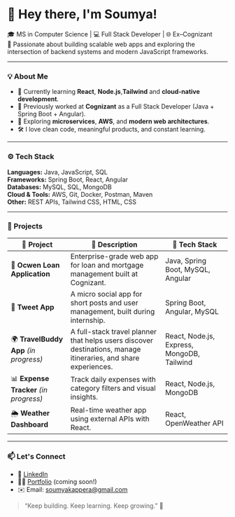 # 👋 Hey there, I'm Soumya!

🎓 MS in Computer Science | 💻 Full Stack Developer | 🌐 Ex–Cognizant  
🚀 Passionate about building scalable web apps and exploring the intersection of backend systems and modern JavaScript frameworks.

---

### 💡 About Me
- 🧠 Currently learning **React**, **Node.js**,**Tailwind** and **cloud-native development**.  
- 💼 Previously worked at **Cognizant** as a Full Stack Developer (Java + Spring Boot + Angular).  
- 🌱 Exploring **microservices**, **AWS**, and **modern web architectures**.  
- 🛠 I love clean code, meaningful products, and constant learning.

---

### ⚙️ Tech Stack
**Languages:** Java, JavaScript, SQL  
**Frameworks:** Spring Boot, React, Angular  
**Databases:** MySQL, SQL, MongoDB  
**Cloud & Tools:** AWS, Git, Docker, Postman, Maven  
**Other:** REST APIs, Tailwind CSS, HTML, CSS  

---

### 🔭 Projects
| 🧩 Project                             | 📝 Description                                                                                                 | 🧰 Tech Stack                              |
| -------------------------------------- | -------------------------------------------------------------------------------------------------------------- | ------------------------------------------ |
| 🏦 **Ocwen Loan Application**          | Enterprise-grade web app for loan and mortgage management built at Cognizant.                                  | Java, Spring Boot, MySQL, Angular          |
| 💬 **Tweet App**                       | A micro social app for short posts and user management, built during internship.                               | Spring Boot, Angular, MySQL                |
| 🌍 **TravelBuddy App** *(in progress)* | A full-stack travel planner that helps users discover destinations, manage itineraries, and share experiences. | React, Node.js, Express, MongoDB, Tailwind |
| 📊 **Expense Tracker** *(in progress)* | Track daily expenses with category filters and visual insights.                                                | React, Node.js, MongoDB                    |
| 🌦️ **Weather Dashboard**              | Real-time weather app using external APIs with React.                                                          | React, OpenWeather API                     |


---

### 📫 Let's Connect
- 💼 [LinkedIn](https://www.linkedin.com/in/soumya-kappera-019a7a1b8)
- 🧑‍💻 [Portfolio](#) (coming soon!)
- ✉️ Email: soumyakappera@gmail.com

> “Keep building. Keep learning. Keep growing.” 🌱
